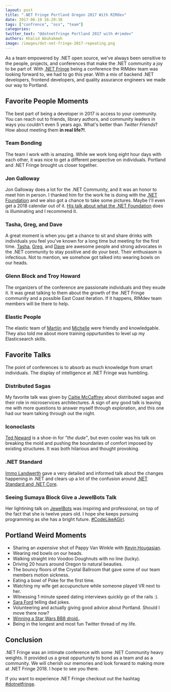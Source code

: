 ```yaml
---
layout: post
title: ".NET Fringe Portland Oregon 2017 With RIMdev"
date: 2017-06-10 16:29:38
tags: ["confrence", "oss", "team"]
categories:
twitter_text: "@dotnetfringe Portland 2017 with #rimdev"
authors: Khalid Abuhakmeh
image: /images/dot-net-fringe-2017-repeating.png
---
```


As a team empowered by .NET open source, we've always been sensitive to the people, projects, and conferences that make the .NET community a joy to be part of. With [.NET Fringe](http://dotnetfringe.org/) being a conference the RIMdev team was looking forward to, we had to go this year. With a mix of backend .NET developers, frontend developers, and quality assurance engineers we made our way to Portland.

## Favorite People Moments

The best part of being a developer in 2017 is access to your community. You can reach out to friends, library authors, and community leaders in ways you couldn't even 5 years ago. What's better than *Twitter Friends*? How about meeting them **in real life?!**.

### Team Bonding

The team I work with is amazing. While we work long eight hour days with each other, it was nice to get a different perspective on individuals. Portland and .NET Fringe brought us closer together.

### Jon Galloway

Jon Galloway does a lot for the .NET Community, and it was an honor to meet him in person. I thanked him for the work he is doing with the [.NET Foundation]() and we also got a chance to take some pictures. Maybe I'll even get a 2018 calendar out of it. [His talk about what the .NET Foundation](https://www.youtube.com/watch?list=PLwZVRWVJepJtK6UZD-m2VLU2k2V-O5OrG&v=W-fqEOqiK78) does is illuminating and I recommend it.

### Tasha, Greg, and Dave

A great moment is when you get a chance to sit and share drinks with individuals you feel you've known for a long time but meeting for the first time. [Tasha](https://twitter.com/TashasEv), [Greg](https://twitter.com/justcallme98), and [Dave](https://twitter.com/daveaglick) are awesome people and strong advocates in the .NET community to stay positive and do your best. Their enthusiasm is infectious. Not to mention, we somehow got talked into wearing bowls on our heads.

### Glenn Block and Troy Howard

The organizers of the conference are passionate individuals and they exude it. It was great talking to them about the growth of the .NET Fringe community and a possible East Coast iteration. If it happens, RIMdev team members will be there to help.

### Elastic People

The elastic team of [Martijn](https://twitter.com/Mpdreamz) and [Michelle](https://twitter.com/miiiiiche) were friendly and knowledgable. They also told me about more training oppurtunities to level up my Elasticsearch skills.

## Favorite Talks

The point of conferences is to absorb as much knowledge from smart individuals. The display of intelligence at .NET Fringe was humbling.

### Distributed Sagas

My favorite talk was given by [Caitie McCaffrey](https://www.youtube.com/watch?v=0UTOLRTwOX0) about distributed sagas and their role in microservices architectures. A sign of any good talk is leaving me with more questions to answer myself through exploration, and this one had our team talking through out the night.

### Iconoclasts 

[Ted Neward](https://twitter.com/tedneward) is a shoe-in for *"the dude"*, but even cooler was his talk on breaking the mold and pushing the boundaries of comfort imposed by existing structures. It was both hilarious and thought provoking.

### .NET Standard

[Immo Landwerth](https://twitter.com/terrajobst) gave a very detailed and informed talk about the changes happening in .NET and clears up a lot of the confusion around [.NET Standard and .NET Core](https://www.youtube.com/playlist?list=PLRAdsfhKI4OWx321A_pr-7HhRNk7wOLLY).

### Seeing Sumaya Block Give a JewelBots Talk

Her lightining talk on [JewelBots](https://jewelbots.com/) was inspiring and professional, on top of the fact that she is twelve years old. I hope she keeps pursuing programming as she has a bright future. [#CodeLikeAGirl](http://twitter.com/).

## Portland Weird Moments

- Sharing an *expensive* shot of Pappy Van Winkle with [Kevin Hougasian](http://twitter.com/hougasian).
- Wearing red bowls on our heads.
- Walking straight into Voodoo Doughnuts with no line (lucky).
- Driving 20 hours around Oregon to natural beauties.
- The bouncy floors of the Crystal Ballroom that gave some of our team members motion sickness.
- Eating a bowl of Poke for the first time.
- Watching my wife get accupuncture while someone played VR next to her.
- Witnessing 1 minute speed dating interviews quickly go of the rails :). 
- [Sara Ford](http://twitter.com/saraford) telling dad jokes.
- Volunteering and actually giving good advice about Portland. Should I move there now?
- [Winning a Star Wars BB8 droid.](https://twitter.com/NicoleAbuhakmeh/status/872241784646017024).
- Being in the longest and most fun Twitter thread of my life.

## Conclusion

.NET Fringe was an intimate conference with some .NET Community heavy weights. It provided us a great oppurtunity to bond as a team and as a community. We will cherish our memories and look forward to making more at .NET Fringe 2018. I hope to see you there.

If you want to experience .NET Fringe checkout out the hashtag [#dotnetfringe](https://twitter.com/search?q=%23dotnetfringe&src=typd).